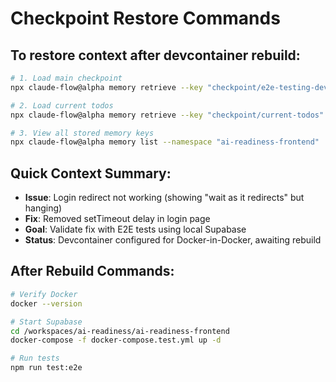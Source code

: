 # Checkpoint Restore Commands

## To restore context after devcontainer rebuild:

```bash
# 1. Load main checkpoint
npx claude-flow@alpha memory retrieve --key "checkpoint/e2e-testing-devcontainer-rebuild" --namespace "ai-readiness-frontend"

# 2. Load current todos
npx claude-flow@alpha memory retrieve --key "checkpoint/current-todos" --namespace "ai-readiness-frontend"

# 3. View all stored memory keys
npx claude-flow@alpha memory list --namespace "ai-readiness-frontend"
```

## Quick Context Summary:
- **Issue**: Login redirect not working (showing "wait as it redirects" but hanging)
- **Fix**: Removed setTimeout delay in login page
- **Goal**: Validate fix with E2E tests using local Supabase
- **Status**: Devcontainer configured for Docker-in-Docker, awaiting rebuild

## After Rebuild Commands:
```bash
# Verify Docker
docker --version

# Start Supabase
cd /workspaces/ai-readiness/ai-readiness-frontend
docker-compose -f docker-compose.test.yml up -d

# Run tests
npm run test:e2e
```